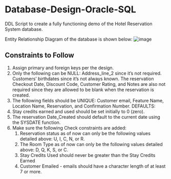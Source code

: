 # Database-Design-Oracle-SQL
DDL Script to create a fully functioning demo of the Hotel Reservation System database.

Entity Relationship Diagram of the database is shown below:
![image](https://user-images.githubusercontent.com/25415975/136294964-cc108bf5-57a6-49cc-9d94-95ff3504fc85.png)

## Constraints to Follow
1. Assign primary and foreign keys per the design.
2. Only the following can be NULL: Address_line_2 since it’s not required. Customers’ birthdates since it’s not always known. The reservation Checkout Date, Discount Code, Customer Rating, and Notes are also not required since they are allowed to be blank when the reservation is created. 
3. The following fields should be UNIQUE: Customer email, Feature Name, Location Name, Reservation, and Confirmation Number. 
DEFAULTS:
  1. Stay credits earned and used should be set initially to 0 (zero).
  2. The reservation Date_Created should default to the current date using the SYSDATE function. 
  3. Make sure the following Check constraints are added:
      1. Reservation status as of now can only be the following values detailed above: U, I, C, N, or R.  
      2. The Room Type as of now can only be the following values detailed above: D, Q, K, S, or C.
      3. Stay Credits Used should never be greater than the Stay Credits Earned 
      4. Customer Emailed - emails should have a character length of at least 7 or more. 
